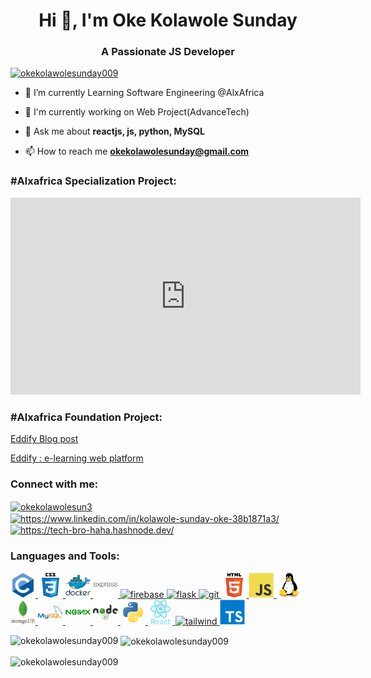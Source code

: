<h1 align="center">Hi 👋, I'm Oke Kolawole Sunday</h1>
<h3 align="center">A Passionate JS Developer</h3>

<p align="left"> <a href="https://github.com/ryo-ma/github-profile-trophy"><img src="https://github-profile-trophy.vercel.app/?username=okekolawolesunday009" alt="okekolawolesunday009" /></a> </p>

- 🔭 I’m currently Learning Software Engineering @AlxAfrica
- 🔭 I'm currently working on Web Project(AdvanceTech)

- 💬 Ask me about **reactjs, js, python, MySQL**

- 📫 How to reach me **okekolawolesunday@gmail.com**

  
<h3 align="left">#Alxafrica Specialization Project:</h3>
 <p align="center">
        <iframe width="560" height="315" src="https://www.youtube.com/embed/majY0LEN1Wc" frameborder="0" allow="accelerometer; autoplay; clipboard-write; encrypted-media; gyroscope; picture-in-picture" allowfullscreen></iframe>
    </p>

  
<h3 align="left">#Alxafrica Foundation Project:</h3>
<p align="left"> <a href="https://medium.com/@kasshymoni0812/announcing-eddify1-0-f22a8a8d7c0a">Eddify Blog post</a></p>
<p align="left"> <a href="https://github.com/timishot/EDDIFY">Eddify : e-learning web platform</a> </p>

<h3 align="left">Connect with me:</h3>
<p align="left">
<a href="https://twitter.com/okekolawolesun3" target="blank"><img align="center" src="https://raw.githubusercontent.com/rahuldkjain/github-profile-readme-generator/master/src/images/icons/Social/twitter.svg" alt="okekolawolesun3" height="30" width="40" /></a>
<a href="https://linkedin.com/in/https://www.linkedin.com/in/kolawole-sunday-oke-38b1871a3/" target="blank"><img align="center" src="https://raw.githubusercontent.com/rahuldkjain/github-profile-readme-generator/master/src/images/icons/Social/linked-in-alt.svg" alt="https://www.linkedin.com/in/kolawole-sunday-oke-38b1871a3/" height="30" width="40" /></a>
<a href="https://hashnode.com/https://tech-bro-haha.hashnode.dev/" target="blank"><img align="center" src="https://raw.githubusercontent.com/rahuldkjain/github-profile-readme-generator/master/src/images/icons/Social/hashnode.svg" alt="https://tech-bro-haha.hashnode.dev/" height="30" width="40" /></a>
</p>

<h3 align="left">Languages and Tools:</h3>
<p align="left"> <a href="https://www.cprogramming.com/" target="_blank" rel="noreferrer"> <img src="https://raw.githubusercontent.com/devicons/devicon/master/icons/c/c-original.svg" alt="c" width="40" height="40"/> </a> <a href="https://www.w3schools.com/css/" target="_blank" rel="noreferrer"> <img src="https://raw.githubusercontent.com/devicons/devicon/master/icons/css3/css3-original-wordmark.svg" alt="css3" width="40" height="40"/> </a> <a href="https://www.docker.com/" target="_blank" rel="noreferrer"> <img src="https://raw.githubusercontent.com/devicons/devicon/master/icons/docker/docker-original-wordmark.svg" alt="docker" width="40" height="40"/> </a> <a href="https://expressjs.com" target="_blank" rel="noreferrer"> <img src="https://raw.githubusercontent.com/devicons/devicon/master/icons/express/express-original-wordmark.svg" alt="express" width="40" height="40"/> </a> <a href="https://firebase.google.com/" target="_blank" rel="noreferrer"> <img src="https://www.vectorlogo.zone/logos/firebase/firebase-icon.svg" alt="firebase" width="40" height="40"/> </a> <a href="https://flask.palletsprojects.com/" target="_blank" rel="noreferrer"> <img src="https://www.vectorlogo.zone/logos/pocoo_flask/pocoo_flask-icon.svg" alt="flask" width="40" height="40"/> </a> <a href="https://git-scm.com/" target="_blank" rel="noreferrer"> <img src="https://www.vectorlogo.zone/logos/git-scm/git-scm-icon.svg" alt="git" width="40" height="40"/> </a> <a href="https://www.w3.org/html/" target="_blank" rel="noreferrer"> <img src="https://raw.githubusercontent.com/devicons/devicon/master/icons/html5/html5-original-wordmark.svg" alt="html5" width="40" height="40"/> </a> <a href="https://developer.mozilla.org/en-US/docs/Web/JavaScript" target="_blank" rel="noreferrer"> <img src="https://raw.githubusercontent.com/devicons/devicon/master/icons/javascript/javascript-original.svg" alt="javascript" width="40" height="40"/> </a> <a href="https://www.linux.org/" target="_blank" rel="noreferrer"> <img src="https://raw.githubusercontent.com/devicons/devicon/master/icons/linux/linux-original.svg" alt="linux" width="40" height="40"/> </a> <a href="https://www.mongodb.com/" target="_blank" rel="noreferrer"> <img src="https://raw.githubusercontent.com/devicons/devicon/master/icons/mongodb/mongodb-original-wordmark.svg" alt="mongodb" width="40" height="40"/> </a> <a href="https://www.mysql.com/" target="_blank" rel="noreferrer"> <img src="https://raw.githubusercontent.com/devicons/devicon/master/icons/mysql/mysql-original-wordmark.svg" alt="mysql" width="40" height="40"/> </a> <a href="https://www.nginx.com" target="_blank" rel="noreferrer"> <img src="https://raw.githubusercontent.com/devicons/devicon/master/icons/nginx/nginx-original.svg" alt="nginx" width="40" height="40"/> </a> <a href="https://nodejs.org" target="_blank" rel="noreferrer"> <img src="https://raw.githubusercontent.com/devicons/devicon/master/icons/nodejs/nodejs-original-wordmark.svg" alt="nodejs" width="40" height="40"/> </a> <a href="https://www.python.org" target="_blank" rel="noreferrer"> <img src="https://raw.githubusercontent.com/devicons/devicon/master/icons/python/python-original.svg" alt="python" width="40" height="40"/> </a> <a href="https://reactjs.org/" target="_blank" rel="noreferrer"> <img src="https://raw.githubusercontent.com/devicons/devicon/master/icons/react/react-original-wordmark.svg" alt="react" width="40" height="40"/> </a> <a href="https://tailwindcss.com/" target="_blank" rel="noreferrer"> <img src="https://www.vectorlogo.zone/logos/tailwindcss/tailwindcss-icon.svg" alt="tailwind" width="40" height="40"/> </a> <a href="https://www.typescriptlang.org/" target="_blank" rel="noreferrer"> <img src="https://raw.githubusercontent.com/devicons/devicon/master/icons/typescript/typescript-original.svg" alt="typescript" width="40" height="40"/> </a> </p>

<p><img align="left" src="https://github-readme-stats.vercel.app/api/top-langs?username=okekolawolesunday009&show_icons=true&locale=en&layout=compact" alt="okekolawolesunday009" /></p>

<p>&nbsp;<img align="center" src="https://github-readme-stats.vercel.app/api?username=okekolawolesunday009&show_icons=true&locale=en" alt="okekolawolesunday009" /></p>

<p><img align="center" src="https://github-readme-streak-stats.herokuapp.com/?user=okekolawolesunday009&" alt="okekolawolesunday009" /></p>

